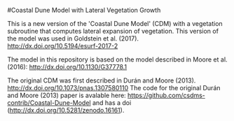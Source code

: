 #Coastal Dune Model with Lateral Vegetation Growth

This is a new version of the 'Coastal Dune Model' (CDM) with a vegetation subroutine that computes lateral expansion of vegetation. This version of the model was used in Goldstein et al. (2017). http://dx.doi.org/10.5194/esurf-2017-2

The model in this repository is based on the model described in Moore et al. (2016): http://dx.doi.org/10.1130/G37778.1

The original CDM was first described in Durán and Moore (2013). http://dx.doi.org/10.1073/pnas.1307580110
The code for the original Durán and Moore (2013) paper is avalable here: https://github.com/csdms-contrib/Coastal-Dune-Model and has a doi (http://dx.doi.org/10.5281/zenodo.16161).


